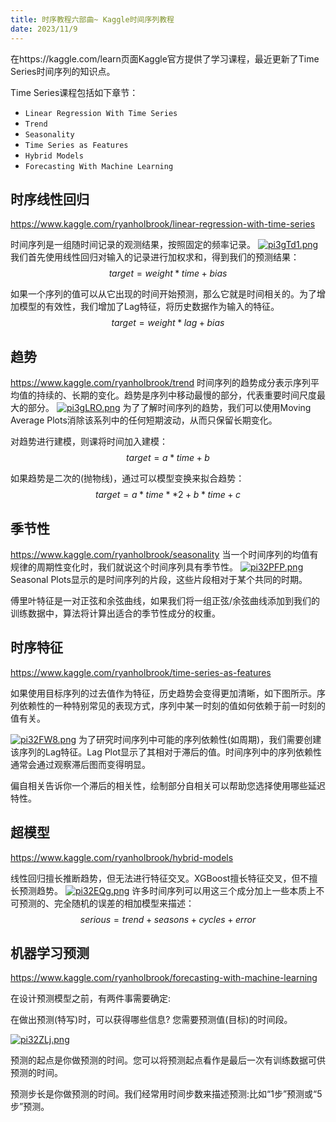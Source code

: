 ```yaml
---
title: 时序教程六部曲~ Kaggle时间序列教程
date: 2023/11/9
---
```


在https://kaggle.com/learn页面Kaggle官方提供了学习课程，最近更新了Time Series时间序列的知识点。

Time Series课程包括如下章节：

- `Linear Regression With Time Series`
- `Trend`
- `Seasonality`
- `Time Series as Features`
- `Hybrid Models`
- `Forecasting With Machine Learning`

## 时序线性回归
https://www.kaggle.com/ryanholbrook/linear-regression-with-time-series

时间序列是一组随时间记录的观测结果，按照固定的频率记录。
[![pi3gTd1.png](https://z1.ax1x.com/2023/11/09/pi3gTd1.png)](https://imgse.com/i/pi3gTd1)
我们首先使用线性回归对输入的记录进行加权求和，得到我们的预测结果：
$$
target = weight * time + bias
$$

如果一个序列的值可以从它出现的时间开始预测，那么它就是时间相关的。为了增加模型的有效性，我们增加了Lag特征，将历史数据作为输入的特征。
$$
target = weight * lag + bias
$$

## 趋势
https://www.kaggle.com/ryanholbrook/trend
时间序列的趋势成分表示序列平均值的持续的、长期的变化。趋势是序列中移动最慢的部分，代表重要时间尺度最大的部分。
[![pi3gLRO.png](https://z1.ax1x.com/2023/11/09/pi3gLRO.png)](https://imgse.com/i/pi3gLRO)
为了了解时间序列的趋势，我们可以使用Moving Average Plots消除该系列中的任何短期波动，从而只保留长期变化。

对趋势进行建模，则课将时间加入建模：
$$
target = a * time + b
$$

如果趋势是二次的(抛物线)，通过可以模型变换来拟合趋势：
$$
target = a * time ** 2 + b * time + c
$$

## 季节性
https://www.kaggle.com/ryanholbrook/seasonality
当一个时间序列的均值有规律的周期性变化时，我们就说这个时间序列具有季节性。
[![pi32PFP.png](https://z1.ax1x.com/2023/11/09/pi32PFP.png)](https://imgse.com/i/pi32PFP)
Seasonal Plots显示的是时间序列的片段，这些片段相对于某个共同的时期。

傅里叶特征是一对正弦和余弦曲线，如果我们将一组正弦/余弦曲线添加到我们的训练数据中，算法将计算出适合的季节性成分的权重。

## 时序特征
https://www.kaggle.com/ryanholbrook/time-series-as-features

如果使用目标序列的过去值作为特征，历史趋势会变得更加清晰，如下图所示。序列依赖性的一种特别常见的表现方式，序列中某一时刻的值如何依赖于前一时刻的值有关。

[![pi32FW8.png](https://z1.ax1x.com/2023/11/09/pi32FW8.png)](https://imgse.com/i/pi32FW8)
为了研究时间序列中可能的序列依赖性(如周期)，我们需要创建该序列的Lag特征。Lag Plot显示了其相对于滞后的值。时间序列中的序列依赖性通常会通过观察滞后图而变得明显。

偏自相关告诉你一个滞后的相关性，绘制部分自相关可以帮助您选择使用哪些延迟特性。


## 超模型
https://www.kaggle.com/ryanholbrook/hybrid-models

线性回归擅长推断趋势，但无法进行特征交叉。XGBoost擅长特征交叉，但不擅长预测趋势。
[![pi32EQg.png](https://z1.ax1x.com/2023/11/09/pi32EQg.png)](https://imgse.com/i/pi32EQg)
许多时间序列可以用这三个成分加上一些本质上不可预测的、完全随机的误差的相加模型来描述：
$$
serious = trend + seasons + cycles + error
$$

## 机器学习预测
https://www.kaggle.com/ryanholbrook/forecasting-with-machine-learning

在设计预测模型之前，有两件事需要确定:

在做出预测(特写)时，可以获得哪些信息?
您需要预测值(目标)的时间段。

[![pi32ZLj.png](https://z1.ax1x.com/2023/11/09/pi32ZLj.png)](https://imgse.com/i/pi32ZLj)

预测的起点是你做预测的时间。您可以将预测起点看作是最后一次有训练数据可供预测的时间。

预测步长是你做预测的时间。我们经常用时间步数来描述预测:比如“1步”预测或“5步”预测。